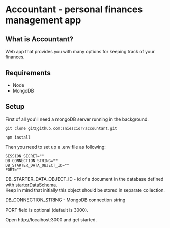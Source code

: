 # Accountant - personal finances management app

## What is Accountant?

Web app that provides you with many options for keeping track of your finances.

## Requirements
 - Node
 - MongoDB

## Setup

First of all you'll need a mongoDB server running in the background.

```
git clone git@github.com:sniescior/accountant.git
```
```
npm install
```

Then you need to set up a .env file as following:

```
SESSION_SECRET=""
DB_CONNECTION_STRING=""
DB_STARTER_DATA_OBJECT_ID=""
PORT=""
```

DB_STARTER_DATA_OBJECT_ID - id of a document in the database defined with [starterDataSchema](models/starterData.js).  
Keep in mind that initially this object should be stored in separate collection.

DB_CONNECTION_STRING - MongoDB connection string

PORT field is optional (default is 3000).

Open http://localhost:3000 and get started.